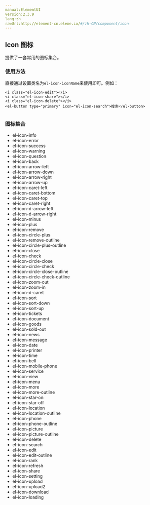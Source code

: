 ```yaml
---
manual:ElementUI
version:2.3.9
lang:zh
rawUrl:http://element-cn.eleme.io/#/zh-CN/component/icon
---
```



## Icon 图标<a name="icon-tu-biao"></a>


提供了一套常用的图标集合。


### 使用方法<a name="shi-yong-fang-fa"></a>


直接通过设置类名为`el-icon-iconName`来使用即可。例如：


```
<i class="el-icon-edit"></i>
<i class="el-icon-share"></i>
<i class="el-icon-delete"></i>
<el-button type="primary" icon="el-icon-search">搜索</el-button>


```




### 图标集合<a name="tu-biao-ji-he"></a>

* <i></i>el-icon-info
* <i></i>el-icon-error
* <i></i>el-icon-success
* <i></i>el-icon-warning
* <i></i>el-icon-question
* <i></i>el-icon-back
* <i></i>el-icon-arrow-left
* <i></i>el-icon-arrow-down
* <i></i>el-icon-arrow-right
* <i></i>el-icon-arrow-up
* <i></i>el-icon-caret-left
* <i></i>el-icon-caret-bottom
* <i></i>el-icon-caret-top
* <i></i>el-icon-caret-right
* <i></i>el-icon-d-arrow-left
* <i></i>el-icon-d-arrow-right
* <i></i>el-icon-minus
* <i></i>el-icon-plus
* <i></i>el-icon-remove
* <i></i>el-icon-circle-plus
* <i></i>el-icon-remove-outline
* <i></i>el-icon-circle-plus-outline
* <i></i>el-icon-close
* <i></i>el-icon-check
* <i></i>el-icon-circle-close
* <i></i>el-icon-circle-check
* <i></i>el-icon-circle-close-outline
* <i></i>el-icon-circle-check-outline
* <i></i>el-icon-zoom-out
* <i></i>el-icon-zoom-in
* <i></i>el-icon-d-caret
* <i></i>el-icon-sort
* <i></i>el-icon-sort-down
* <i></i>el-icon-sort-up
* <i></i>el-icon-tickets
* <i></i>el-icon-document
* <i></i>el-icon-goods
* <i></i>el-icon-sold-out
* <i></i>el-icon-news
* <i></i>el-icon-message
* <i></i>el-icon-date
* <i></i>el-icon-printer
* <i></i>el-icon-time
* <i></i>el-icon-bell
* <i></i>el-icon-mobile-phone
* <i></i>el-icon-service
* <i></i>el-icon-view
* <i></i>el-icon-menu
* <i></i>el-icon-more
* <i></i>el-icon-more-outline
* <i></i>el-icon-star-on
* <i></i>el-icon-star-off
* <i></i>el-icon-location
* <i></i>el-icon-location-outline
* <i></i>el-icon-phone
* <i></i>el-icon-phone-outline
* <i></i>el-icon-picture
* <i></i>el-icon-picture-outline
* <i></i>el-icon-delete
* <i></i>el-icon-search
* <i></i>el-icon-edit
* <i></i>el-icon-edit-outline
* <i></i>el-icon-rank
* <i></i>el-icon-refresh
* <i></i>el-icon-share
* <i></i>el-icon-setting
* <i></i>el-icon-upload
* <i></i>el-icon-upload2
* <i></i>el-icon-download
* <i></i>el-icon-loading
